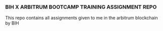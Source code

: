 ### BIH X ARBITRUM BOOTCAMP TRAINING ASSIGNMENT REPO
This repo contains all  assignments given to me in the arbitrum blockchain by BIH